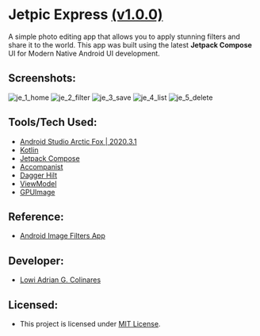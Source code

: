 # **Jetpic Express [(v1.0.0)](https://github.com/la-colinares/JetPicExpress/releases/tag/v1.0.0)**

A simple photo editing app that allows you to apply stunning filters and share it to the world.
This app was built using the latest **Jetpack Compose** UI for Modern Native Android UI development.

## Screenshots:
![je_1_home](https://user-images.githubusercontent.com/28802529/130348586-e41eb4d7-f937-4376-b9cd-03ba0b90d4ae.png "Home") ![je_2_filter](https://user-images.githubusercontent.com/28802529/130348592-82fd02c5-db4d-4bff-95ee-1b7b33d24124.png "Apply Filter") ![je_3_save](https://user-images.githubusercontent.com/28802529/130348597-22c4ce8c-1822-45f2-bdd5-43f884fe3156.png "Saved Image") ![je_4_list](https://user-images.githubusercontent.com/28802529/130348601-d6eb41af-9bee-4c31-83df-7a277714399c.png "Image List") ![je_5_delete](https://user-images.githubusercontent.com/28802529/130348605-6f2af370-06ee-4ce7-8ea0-fc9b25203b6c.png "Swipe To Delete")

## Tools/Tech Used:
* [Android Studio Arctic Fox | 2020.3.1](https://developer.android.com/studio)
* [Kotlin](https://kotlinlang.org/docs/android-overview.html)
* [Jetpack Compose](https://developer.android.com/jetpack/compose)
* [Accompanist](https://github.com/google/accompanist)
* [Dagger Hilt](https://developer.android.com/training/dependency-injection/hilt-android)
* [ViewModel](https://developer.android.com/topic/libraries/architecture/viewmodel)
* [GPUImage](https://github.com/cats-oss/android-gpuimage)

## Reference:
* [Android Image Filters App](https://www.youtube.com/watch?v=dtlZENmOzp4&list=PLam6bY5NszYOGk7-8S9F3K4YpjLt2nKv8&index=1)

## Developer:
* [Lowi Adrian G. Colinares](https://github.com/la-colinares)

## Licensed:
* This project is licensed under [MIT License](https://github.com/la-colinares/JetPicExpress/blob/master/LICENSE).

